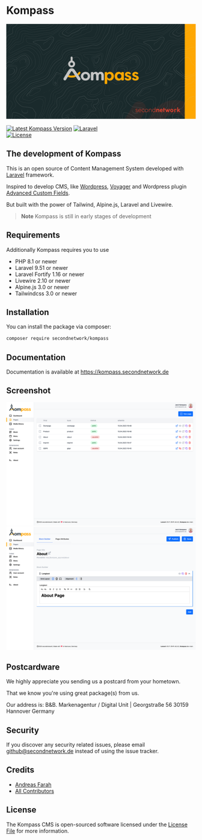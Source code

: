 # Kompass

![Kompass](https://github.com/secondnetwork/kompass/blob/main/public/assets/kompass_md.png?raw=true)

[![Latest Kompass Version](https://img.shields.io/packagist/v/secondnetwork/kompass.svg?style=for-the-badge&label=Kompass&labelColor=FFA700&color=1A2A2C)](https://github.com/secondnetwork/kompass)
[![Laravel](https://img.shields.io/badge/v9.51-999999?style=for-the-badge&label=Laravel&labelColor=eb4432&color=1A2A2C)](https://github.com/secondnetwork/kompass)							
[![License](https://img.shields.io/github/license/secondnetwork/kompass?style=for-the-badge)](https://github.com/secondnetwork/kompass)
						
## The development of Kompass

This is an open source of Content Management System developed with [Laravel](http://laravel.com/) framework.

Inspired to develop CMS, like  [Wordpress](https://wordpress.org/), [Voyager](https://voyager.devdojo.com/) and Wordpress plugin [Advanced Custom Fields](https://www.advancedcustomfields.com/).

But built with the power of Tailwind, Alpine.js, Laravel and Livewire.

> **Note**
> Kompass is still in early stages of development

## Requirements

Additionally Kompass requires you to use
- PHP 8.1 or newer 
- Laravel 9.51 or newer
- Laravel Fortify 1.16 or newer
- Livewire 2.10 or newer
- Alpine.js 3.0 or newer
- Tailwindcss 3.0 or newer

## Installation

You can install the package via composer:

```bash
composer require secondnetwork/kompass
```

## Documentation

Documentation is available at https://kompass.secondnetwork.de

## Screenshot
![screenshot-1](https://github.com/secondnetwork/kompass/blob/main/public/assets/screenshot-1.png?raw=true)
![screenshot-2](https://github.com/secondnetwork/kompass/blob/main/public/assets/screenshot-2.png?raw=true)

## Postcardware

We highly appreciate you sending us a postcard from your hometown. 

That we know you're using great package(s) from us.

Our address is: B&B. Markenagentur / Digital Unit | Georgstraße 56  30159 Hannover Germany

## Security

If you discover any security related issues, please email <github@secondnetwork.de> instead of using the issue tracker.

## Credits

-   [Andreas Farah](https://github.com/secondnetwork)
-   [All Contributors](../../contributors)

## License

The Kompass CMS is open-sourced software licensed under the [License File](LICENSE.md) for more information.


